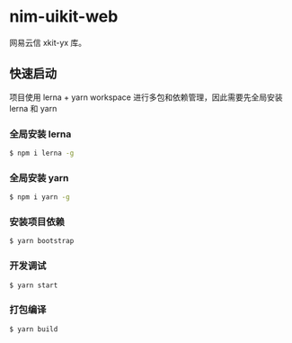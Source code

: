 # nim-uikit-web

网易云信 xkit-yx 库。

## 快速启动

项目使用 lerna + yarn workspace 进行多包和依赖管理，因此需要先全局安装 lerna 和 yarn

### 全局安装 lerna

```sh
$ npm i lerna -g
```

### 全局安装 yarn

```sh
$ npm i yarn -g
```

### 安装项目依赖

```sh
$ yarn bootstrap
```

### 开发调试

```sh
$ yarn start
```

### 打包编译

```sh
$ yarn build
```
